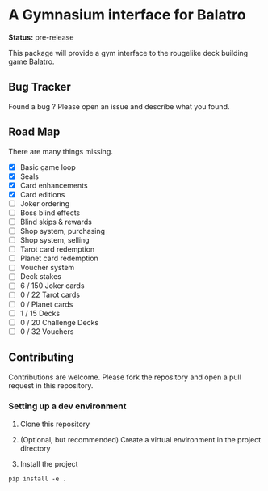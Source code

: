 # A Gymnasium interface for Balatro

**Status:** pre-release

This package will provide a gym interface to the rougelike deck building game Balatro.


## Bug Tracker
Found a bug ? Please open an issue and describe what you found.

## Road Map
There are many things missing.

- [x] Basic game loop
- [x] Seals
- [x] Card enhancements
- [x] Card editions
- [ ] Joker ordering
- [ ] Boss blind effects
- [ ] Blind skips & rewards
- [ ] Shop system, purchasing
- [ ] Shop system, selling
- [ ] Tarot card redemption
- [ ] Planet card redemption
- [ ] Voucher system
- [ ] Deck stakes
- [ ] 6 / 150 Joker cards
- [ ] 0 / 22 Tarot cards
- [ ] 0 / Planet cards
- [ ] 1 / 15 Decks
- [ ] 0 / 20 Challenge Decks
- [ ] 0 / 32 Vouchers

## Contributing

Contributions are welcome. Please fork the repository and open a pull request in this repository.

### Setting up a dev environment

1) Clone this repository

2) (Optional, but recommended) Create a virtual environment in the project directory

3) Install the project
```
pip install -e .
```
